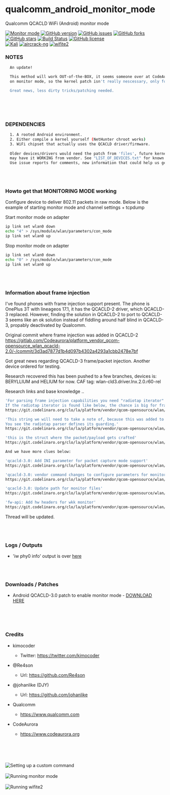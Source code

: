 
# qualcomm_android_monitor_mode
Qualcomm QCACLD WiFi (Android) monitor mode

[![Monitor mode](https://img.shields.io/badge/monitor%20mode-working-brightgreen.svg)](#)
[![GitHub version](https://raster.shields.io/badge/version-DEV-lightgrey.svg)](#)
[![GitHub issues](https://img.shields.io/github/issues/kimocoder/qualcomm_android_monitor_mode.svg)](https://github.com/kimocoder/qualcomm_android_monitor_mode/issues)
[![GitHub forks](https://img.shields.io/github/forks/kimocoder/qualcomm_android_monitor_mode.svg)](https://github.com/kimocoder/qualcomm_android_monitor_mode/network)
[![GitHub stars](https://img.shields.io/github/stars/kimocoder/qualcomm_android_monitor_mode.svg)](https://github.com/kimocoder/qualcomm_android_monitor_mode/stargazers)
[![Build Status](https://travis-ci.org/kimocoder/qualcomm_android_monitor_mode.svg?branch=master)](https://travis-ci.org/kimocoder/qualcomm_android_monitor_mode)
[![GitHub license](https://img.shields.io/github/license/kimocoder/qualcomm_android_monitor_mode.svg)](https://github.com/kimocoder/qualcomm_android_monitor_mode/blob/master/LICENSE)
<br>
[![Kali](https://img.shields.io/badge/Kali-supported-blue.svg)](https://www.kali.org)
[![aircrack-ng](https://img.shields.io/badge/aircrack--ng-supported-blue.svg)](https://github.com/aircrack-ng/aircrack-ng)
[![wifite2](https://img.shields.io/badge/wifite2-supported-blue.svg)](https://github.com/derv82/wifite2)


### NOTES
```sh
  An update!

  This method will work OUT-of-the-BOX, it seems someone over at CodeAurora actually flipped the switch
  on monitor mode, so the kernel patch isn't really nescessary, only for they on older/unmaintained kernels.

  Great news, less dirty tricks/patching needed.
  ```

<br><br><br>
### DEPENDENCIES
```sh
  1. A rooted Android environment.
  2. Either compile a kernel yourself (NetHunter chroot works)
  3. WiFi chipset that actually uses the QCACLD driver/firmware.
  
  Older devices/drivers would need the patch from 'files', future kernels of 4.9, 4.14, 4.19
  may have it WORKING from vendor. See "LIST_OF_DEVICES.txt" for known working phones.
  Use issue reports for comments, new information that could help us get a working frame injection to it.
```

<br><br>
### Howto get that MONITORING MODE working

Configure device to deliver 802.11 packets in raw mode.
Below is the example of starting monitor mode and channel settings + tcpdump

Start monitor mode on adapter
```sh
ip link set wlan0 down
echo "4" > /sys/module/wlan/parameters/con_mode
ip link set wlan0 up
```

Stop monitor mode on adapter
```sh
ip link set wlan0 down
echo "0" > /sys/module/wlan/parameters/con_mode
ip link set wlan0 up
```

<br><br>
### Information about frame injection

I've found phones with frame injection support present.
The phone is OnePlus 3T with lineageos 17.1, it has the QCACLD-2 driver, which QCACLD-3 replaced.
However, finding the solution in QCACLD-2 to port to QCACLD-3 seems like an ok solution instead of
fiddling around half blind in QCACLD-3, propably deactivated by Qualcomm.

Original commit where frame injection was added in QCACLD-2
https://gitlab.com/Codeaurora/platform_vendor_qcom-opensource_wlan_qcacld-2.0/-/commit/3d3ad7877d1b4d097b4302a4293a1cbb2478e7bf


Got great news regarding QCACLD-3 frame/packet injection.
Another device ordered for testing.


Research recovered this has been pushed to a few branches, devices is:
BERYLLIUM and HELIUM for now. CAF tag: wlan-cld3.driver.lnx.2.0.r60-rel

Research links and base knowledge ..
```sh
'For parsing frame injection capabilities you need "radiotap iterator" available.
If the radiotap iterator is found like below, the chance is big for frame capabilities.'
https://git.codelinaro.org/clo/la/platform/vendor/qcom-opensource/wlan/qcacld-3.0/-/blob/wlan-cld3.driver.lnx.2.0.r60-rel/components/pkt_capture/core/inc/wlan_pkt_capture_mon_thread.h#L124

'This string we will need to take a note of, because this was added to turn this capabilities of specific.
You see the radiotap parser defines its guarding.'
https://git.codelinaro.org/clo/la/platform/vendor/qcom-opensource/wlan/qcacld-3.0/-/blob/wlan-cld3.driver.lnx.2.0.r60-rel/components/pkt_capture/core/inc/wlan_pkt_capture_data_txrx.h#L36

'this is the struct where the packet/payload gets crafted'
https://git.codelinaro.org/clo/la/platform/vendor/qcom-opensource/wlan/qcacld-3.0/-/blob/wlan-cld3.driver.lnx.2.0.r60-rel/components/pkt_capture/core/src/wlan_pkt_capture_main.c#L255

And we have more clues below:

'qcacld-3.0: Add INI parameter for packet capture mode support'
https://git.codelinaro.org/clo/la/platform/vendor/qcom-opensource/wlan/qcacld-3.0/-/blob/wlan-cld3.driver.lnx.2.0.r60-rel/components/pkt_capture/dispatcher/inc/cfg_pkt_capture.h

'qcacld-3.0: vendor command changes to configure parameters for monitor mode'
https://git.codelinaro.org/clo/la/platform/vendor/qcom-opensource/wlan/qca-wifi-host-cmn/-/commit/db872287ef87a6c2765a7612f1eb3246c98c48e0

'qcacld-3.0: Update path for monitor files'
https://git.codelinaro.org/clo/la/platform/vendor/qcom-opensource/wlan/qcacld-3.0/-/commit/35736804a84aa4340102d2897e4bc5626761be83

'fw-api: Add hw headers for wkk monitor'
https://git.codelinaro.org/clo/la/platform/vendor/qcom-opensource/wlan/fw-api/-/commit/4b855f97afe633afe0addfb7f44865c88fc42c02
```

Thread will be updated.


<br><br>
### Logs / Outputs

* 'iw phy0 info' output is over [here](https://github.com/kimocoder/qualcomm_android_monitor_mode/blob/master/docs/iwphy_output.txt)


<br><br>
### Downloads / Patches
  * Android QCACLD-3.0 patch to enable monitor mode - [DOWNLOAD HERE](https://github.com/kimocoder/qualcomm_android_monitor_mode/raw/master/files/enable_monitor_mode.patch)
<br><br>


<br><br>
### Credits
* kimocoder
  * Twitter: https://twitter.com/kimocoder
  
* @Re4son
  * Url: https://github.com/Re4son

* @johanlike (DJY)
  * Url: https://github.com/johanlike

* Qualcomm
  * https://www.qualcomm.com

* CodeAurora
  * https://www.codeaurora.org
<br><br><br>



<br><br>
![Setting up a custom command](https://i.imgur.com/cTJhOTB.jpg)
<br><br>
![Running monitor mode](https://i.imgur.com/s5gzFso.jpg)
<br><br>
![Running wifite2](https://i.imgur.com/VNpiXEk.jpg)
<br><br><br><br><br><br>










